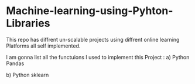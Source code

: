 # Machine-learning-using-Pyhton-Libraries
This repo has diffrent un-scalable projects using diffrent online learning Platforms all self implemented.

I am gonna list all the functuions I used to implement this Project :
a) Python Pandas 


b) Python sklearn 

